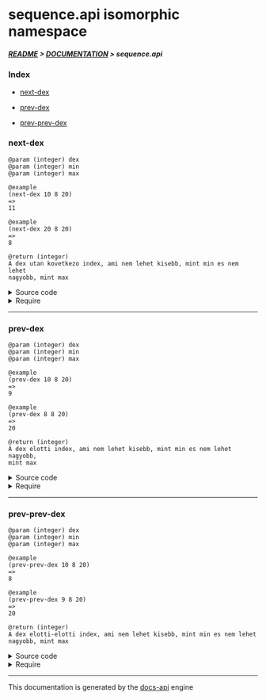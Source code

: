 
# sequence.api isomorphic namespace

##### [README](../../../README.md) > [DOCUMENTATION](../../COVER.md) > sequence.api

### Index

- [next-dex](#next-dex)

- [prev-dex](#prev-dex)

- [prev-prev-dex](#prev-prev-dex)

### next-dex

```
@param (integer) dex
@param (integer) min
@param (integer) max
```

```
@example
(next-dex 10 8 20)
=>
11
```

```
@example
(next-dex 20 8 20)
=>
8
```

```
@return (integer)
A dex utan kovetkezo index, ami nem lehet kisebb, mint min es nem lehet
nagyobb, mint max
```

<details>
<summary>Source code</summary>

```
(defn next-dex
  [dex min max]
  (cond (>= dex max) min
        (<  dex min) min
        :return (inc dex)))
```

</details>

<details>
<summary>Require</summary>

```
(ns my-namespace (:require [sequence.api :refer [next-dex]]))

(sequence.api/next-dex ...)
(next-dex              ...)
```

</details>

---

### prev-dex

```
@param (integer) dex
@param (integer) min
@param (integer) max
```

```
@example
(prev-dex 10 8 20)
=>
9
```

```
@example
(prev-dex 8 8 20)
=>
20
```

```
@return (integer)
A dex elotti index, ami nem lehet kisebb, mint min es nem lehet nagyobb,
mint max
```

<details>
<summary>Source code</summary>

```
(defn prev-dex
  [dex min max]
  (cond (<= dex min) max
        (>  dex max) max
        :return (dec dex)))
```

</details>

<details>
<summary>Require</summary>

```
(ns my-namespace (:require [sequence.api :refer [prev-dex]]))

(sequence.api/prev-dex ...)
(prev-dex              ...)
```

</details>

---

### prev-prev-dex

```
@param (integer) dex
@param (integer) min
@param (integer) max
```

```
@example
(prev-prev-dex 10 8 20)
=>
8
```

```
@example
(prev-prev-dex 9 8 20)
=>
20
```

```
@return (integer)
A dex elotti-elotti index, ami nem lehet kisebb, mint min es nem lehet
nagyobb, mint max
```

<details>
<summary>Source code</summary>

```
(defn prev-prev-dex
  [dex min max]
  (cond (not (> max min)) min        (>  dex max) (dec max)        (<= dex min) (dec max)        (= dex (inc min)) max        :return (- dex 2)))
```

</details>

<details>
<summary>Require</summary>

```
(ns my-namespace (:require [sequence.api :refer [prev-prev-dex]]))

(sequence.api/prev-prev-dex ...)
(prev-prev-dex              ...)
```

</details>

---

This documentation is generated by the [docs-api](https://github.com/bithandshake/docs-api) engine

